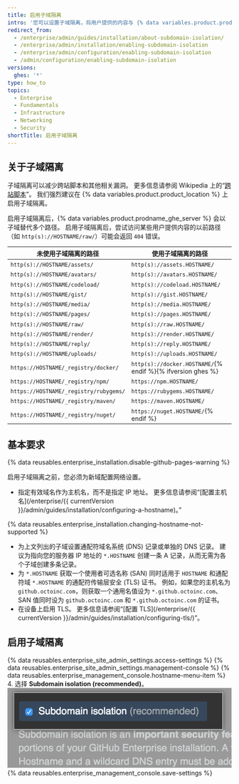```yaml
---
title: 启用子域隔离
intro: '您可以设置子域隔离，将用户提供的内容与 {% data variables.product.prodname_ghe_server %} 设备的其他部分安全地隔离。'
redirect_from:
  - /enterprise/admin/guides/installation/about-subdomain-isolation/
  - /enterprise/admin/installation/enabling-subdomain-isolation
  - /enterprise/admin/configuration/enabling-subdomain-isolation
  - /admin/configuration/enabling-subdomain-isolation
versions:
  ghes: '*'
type: how_to
topics:
  - Enterprise
  - Fundamentals
  - Infrastructure
  - Networking
  - Security
shortTitle: 启用子域隔离
---
```


## 关于子域隔离

子域隔离可以减少跨站脚本和其他相关漏洞。 更多信息请参阅 Wikipedia 上的“[跨站脚本](http://en.wikipedia.org/wiki/Cross-site_scripting)”。 我们强烈建议在 {% data variables.product.product_location %} 上启用子域隔离。

启用子域隔离后，{% data variables.product.prodname_ghe_server %} 会以子域替代多个路径。 启用子域隔离后，尝试访问某些用户提供内容的以前路径（如 `http(s)://HOSTNAME/raw/`）可能会返回 `404` 错误。

| 未使用子域隔离的路径                             | 使用子域隔离的路径                                                   |
| -------------------------------------- | ----------------------------------------------------------- |
| `http(s)://HOSTNAME/assets/`           | `http(s)://assets.HOSTNAME/`                                |
| `http(s)://HOSTNAME/avatars/`          | `http(s)://avatars.HOSTNAME/`                               |
| `http(s)://HOSTNAME/codeload/`         | `http(s)://codeload.HOSTNAME/`                              |
| `http(s)://HOSTNAME/gist/`             | `http(s)://gist.HOSTNAME/`                                  |
| `http(s)://HOSTNAME/media/`            | `http(s)://media.HOSTNAME/`                                 |
| `http(s)://HOSTNAME/pages/`            | `http(s)://pages.HOSTNAME/`                                 |
| `http(s)://HOSTNAME/raw/`              | `http(s)://raw.HOSTNAME/`                                   |
| `http(s)://HOSTNAME/render/`           | `http(s)://render.HOSTNAME/`                                |
| `http(s)://HOSTNAME/reply/`            | `http(s)://reply.HOSTNAME/`                                 |
| `http(s)://HOSTNAME/uploads/`          | `http(s)://uploads.HOSTNAME/`                               |{% ifversion ghes %}
| `https://HOSTNAME/_registry/docker/`   | `http(s)://docker.HOSTNAME/`{% endif %}{% ifversion ghes %}
| `https://HOSTNAME/_registry/npm/`      | `https://npm.HOSTNAME/`                                     |
| `https://HOSTNAME/_registry/rubygems/` | `https://rubygems.HOSTNAME/`                                |
| `https://HOSTNAME/_registry/maven/`    | `https://maven.HOSTNAME/`                                   |
| `https://HOSTNAME/_registry/nuget/`    | `https://nuget.HOSTNAME/`{% endif %}

## 基本要求

{% data reusables.enterprise_installation.disable-github-pages-warning %}

启用子域隔离之前，您必须为新域配置网络设置。

- 指定有效域名作为主机名，而不是指定 IP 地址。 更多信息请参阅“[配置主机名](/enterprise/{{ currentVersion }}/admin/guides/installation/configuring-a-hostname)。”

{% data reusables.enterprise_installation.changing-hostname-not-supported %}

- 为上文列出的子域设置通配符域名系统 (DNS) 记录或单独的 DNS 记录。 建议为指向您的服务器 IP 地址的 `*.HOSTNAME` 创建一条 A 记录，从而无需为各个子域创建多条记录。
- 为 `*.HOSTNAME` 获取一个使用者可选名称 (SAN) 同时适用于 `HOSTNAME` 和通配符域 `*.HOSTNAME` 的通配符传输层安全 (TLS) 证书。 例如，如果您的主机名为 `github.octoinc.com`，则获取一个通用名值设为 `*.github.octoinc.com`、SAN 值同时设为 `github.octoinc.com` 和 `*.github.octoinc.com` 的证书。
- 在设备上启用 TLS。 更多信息请参阅“[配置 TLS](/enterprise/{{ currentVersion }}/admin/guides/installation/configuring-tls/)”。

## 启用子域隔离

{% data reusables.enterprise_site_admin_settings.access-settings %}
{% data reusables.enterprise_site_admin_settings.management-console %}
{% data reusables.enterprise_management_console.hostname-menu-item %}
4. 选择 **Subdomain isolation (recommended)**。 ![启用子域隔离的复选框](/assets/images/enterprise/management-console/subdomain-isolation.png)
{% data reusables.enterprise_management_console.save-settings %}
